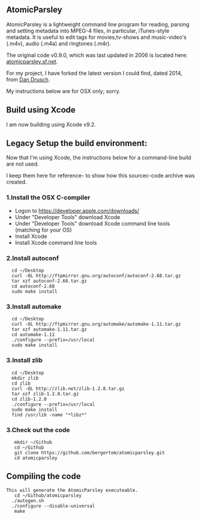 AtomicParsley
-------------

AtomicParsley is a lightweight command line program for reading, parsing and setting metadata into MPEG-4 files, in particular, iTunes-style metadata. It is useful to edit tags for movies,tv-shows and music-video's (.m4v), audio (.m4a) and ringtones (.m4r).

The original code v0.9.0, which was last updated in 2006 is located here: [atomicparsley.sf.net](http://atomicparsley.sourceforge.net).

For my project, I have forked the latest version I could find, dated 2014, from [Dan Drusch](https://github.com/DanDrusch/atomicparsley.git).

My instructions below are for OSX only; sorry.

## Build using Xcode

I am now building using Xcode v9.2.


## Legacy Setup the build environment:

Now that I'm using Xcode, the instructions below for a command-line build are not used.

I keep them here for reference- to show how this sourcec-code archive was created.

### 1.Install the OSX C-compiler
 * Logon to https://developer.apple.com/downloads/
 * Under "Developer Tools" download Xcode
 * Under "Developer Tools" download Xcode command line tools (matching for your OS)
 * Install Xcode
 * Install Xcode command line tools

### 2.Install autoconf
```
  cd ~/Desktop
  curl -OL http://ftpmirror.gnu.org/autoconf/autoconf-2.68.tar.gz
  tar xzf autoconf-2.68.tar.gz
  cd autoconf-2.68
  sudo make install
```
### 3.Install automake
```
  cd ~/Desktop
  curl -OL http://ftpmirror.gnu.org/automake/automake-1.11.tar.gz
  tar xzf automake-1.11.tar.gz
  cd automake-1.11
  ./configure --prefix=/usr/local
  sudo make install
```
### 3.Install zlib
```
  cd ~/Desktop
  mkdir zlib
  cd zlib
  curl -OL http://zlib.net/zlib-1.2.8.tar.gz
  tar xzf zlib-1.2.8.tar.gz
  cd zlib-1.2.8
  ./configure --prefix=/usr/local
  sudo make install
  find /usr/lib -name "*libz*"
```
### 3.Check out the code
```
   mkdir ~/Github
   cd ~/Github
   git clone https://github.com/bergertom/atomicparsley.git
   cd atomicparsley
```
   
## Compiling the code
```
This will generate the AtomicParsley executeable.
   cd ~/Github/atomicparsley
  ./autogen.sh
  ./configure --disable-universal
   make
```
   
  

